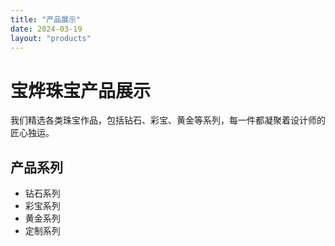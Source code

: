 ```yaml
---
title: "产品展示"
date: 2024-03-19
layout: "products"
---
```


# 宝烨珠宝产品展示

我们精选各类珠宝作品，包括钻石、彩宝、黄金等系列，每一件都凝聚着设计师的匠心独运。

## 产品系列

- 钻石系列
- 彩宝系列
- 黄金系列
- 定制系列 